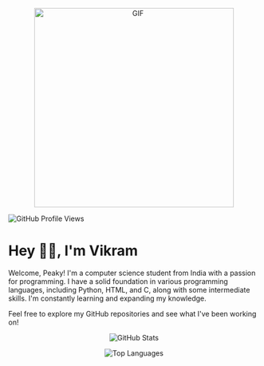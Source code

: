 <p align="center">
  <img src="https://media2.giphy.com/media/QAgRfOGBQr4xvAbCBL/giphy.webp?cid=6c09b952db8413c04134c48e010808e913de67543682683a&rid=giphy.webp&ct=g" width="400" alt="GIF">
</p>

<p align="left">
  <img src="https://komarev.com/ghpvc/?username=vikramisdev&style=for-the-batch" alt="GitHub Profile Views">
</p>

# Hey 👋🏻, I'm Vikram

Welcome, Peaky! I'm a computer science student from India with a passion for programming. I have a solid foundation in various programming languages, including Python, HTML, and C, along with some intermediate skills. I'm constantly learning and expanding my knowledge.

Feel free to explore my GitHub repositories and see what I've been working on!

<p style="border-radius: 30px;" align="center">
  <img src="https://github-readme-stats.vercel.app/api?username=vikramisdev&show_icons=true&locale=en" alt="GitHub Stats">
</p>

<p align="center">
  <img src="https://github-readme-stats.vercel.app/api/top-langs/?username=vikramisdev&layout=compact&langs_count=100" alt="Top Languages">
</p>
